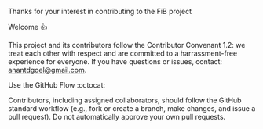 Thanks for your interest in contributing to the FiB project

Welcome 👍

This project and its contributors follow the Contributor Convenant 1.2: we treat each other with respect and are committed to a harrassment-free experience for everyone. If you have questions or issues, contact: anantdgoel@gmail.com.

Use the GitHub Flow :octocat:

Contributors, including assigned collaborators, should follow the GitHub standard workflow (e.g., fork or create a branch, make changes, and issue a pull request). Do not automatically approve your own pull requests.
